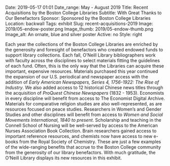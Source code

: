 Date: 2019-05-17 01:01 
Date_range: May - August 2019
Title: Recent Acquisitions by the Boston College Libraries
Subtitle: With Great Thanks to Our Benefactors
Sponsor: Sponsored by the Boston College Libraries
Location: backwall
Tags: exhibit
Slug: recent-acquisitions-2019
Image: 2019/05-endow-poster.png
Image_thumb: 2019/05-endow-thumb.png
Image_alt: An ornate, blue and silver poster
Active: no
Style: right

Each year the collections of the Boston College Libraries are enriched by the generosity and foresight of benefactors who created endowed funds to support library collections. Each fall, O’Neill Library bibliographers work with faculty across the disciplines to select materials fitting the guidelines of each fund. Often, this is the only way that the Libraries can acquire these important, expensive resources. Materials purchased this year continued the expansion of our U.S. periodical and newspaper access with the addition of <em>Early American Newspapers, Series 4, 1756-1922: The Rise of Industry</em>. We also added access to 12 historical Chinese news titles through the acquisition of <em>ProQuest Chinese Newspapers</em> (1832 - 1953). Economists in every discipline will benefit from access to The Economist Digital Archive. Materials for comparative religion studies are also well-represented, as are resources focused on peace studies. Researchers in Women’s and Gender Studies and other disciplines will benefit from access to <em>Women and Social Movements International, 1840 to present</em>. Scholarship and teaching in the Connell School of Nursing will be well-served by access to the American Nurses Association Book Collection. Brain researchers gained access to important reference resources, and chemists now have access to new e-books from the Royal Society of Chemistry. These are just a few examples of the wide-ranging benefits that accrue to the Boston College community from the generosity of our library benefactors. With much gratitude, the O’Neill Library displays its new resources in this exhibit.
